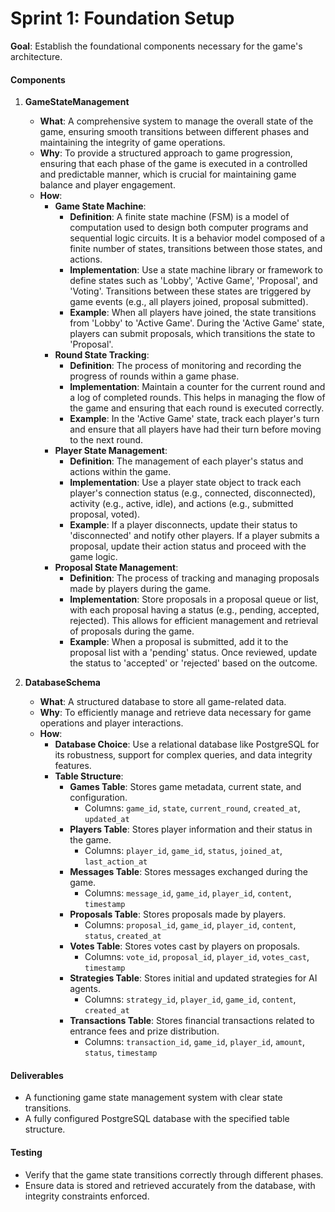 # Sprint 1: Foundation Setup

**Goal**: Establish the foundational components necessary for the game's architecture.

#### Components

1. **GameStateManagement**
   - **What**: A comprehensive system to manage the overall state of the game, ensuring smooth transitions between different phases and maintaining the integrity of game operations.
   - **Why**: To provide a structured approach to game progression, ensuring that each phase of the game is executed in a controlled and predictable manner, which is crucial for maintaining game balance and player engagement.
   - **How**:
     - **Game State Machine**: 
       - **Definition**: A finite state machine (FSM) is a model of computation used to design both computer programs and sequential logic circuits. It is a behavior model composed of a finite number of states, transitions between those states, and actions.
       - **Implementation**: Use a state machine library or framework to define states such as 'Lobby', 'Active Game', 'Proposal', and 'Voting'. Transitions between these states are triggered by game events (e.g., all players joined, proposal submitted).
       - **Example**: When all players have joined, the state transitions from 'Lobby' to 'Active Game'. During the 'Active Game' state, players can submit proposals, which transitions the state to 'Proposal'.
     - **Round State Tracking**:
       - **Definition**: The process of monitoring and recording the progress of rounds within a game phase.
       - **Implementation**: Maintain a counter for the current round and a log of completed rounds. This helps in managing the flow of the game and ensuring that each round is executed correctly.
       - **Example**: In the 'Active Game' state, track each player's turn and ensure that all players have had their turn before moving to the next round.
     - **Player State Management**:
       - **Definition**: The management of each player's status and actions within the game.
       - **Implementation**: Use a player state object to track each player's connection status (e.g., connected, disconnected), activity (e.g., active, idle), and actions (e.g., submitted proposal, voted).
       - **Example**: If a player disconnects, update their status to 'disconnected' and notify other players. If a player submits a proposal, update their action status and proceed with the game logic.
     - **Proposal State Management**:
       - **Definition**: The process of tracking and managing proposals made by players during the game.
       - **Implementation**: Store proposals in a proposal queue or list, with each proposal having a status (e.g., pending, accepted, rejected). This allows for efficient management and retrieval of proposals during the game.
       - **Example**: When a proposal is submitted, add it to the proposal list with a 'pending' status. Once reviewed, update the status to 'accepted' or 'rejected' based on the outcome.

2. **DatabaseSchema**
   - **What**: A structured database to store all game-related data.
   - **Why**: To efficiently manage and retrieve data necessary for game operations and player interactions.
   - **How**:
     - **Database Choice**: Use a relational database like PostgreSQL for its robustness, support for complex queries, and data integrity features.
     - **Table Structure**:
       - **Games Table**: Stores game metadata, current state, and configuration.
         - Columns: `game_id`, `state`, `current_round`, `created_at`, `updated_at`
       - **Players Table**: Stores player information and their status in the game.
         - Columns: `player_id`, `game_id`, `status`, `joined_at`, `last_action_at`
       - **Messages Table**: Stores messages exchanged during the game.
         - Columns: `message_id`, `game_id`, `player_id`, `content`, `timestamp`
       - **Proposals Table**: Stores proposals made by players.
         - Columns: `proposal_id`, `game_id`, `player_id`, `content`, `status`, `created_at`
       - **Votes Table**: Stores votes cast by players on proposals.
         - Columns: `vote_id`, `proposal_id`, `player_id`, `votes_cast`, `timestamp`
       - **Strategies Table**: Stores initial and updated strategies for AI agents.
         - Columns: `strategy_id`, `player_id`, `game_id`, `content`, `created_at`
       - **Transactions Table**: Stores financial transactions related to entrance fees and prize distribution.
         - Columns: `transaction_id`, `game_id`, `player_id`, `amount`, `status`, `timestamp`

#### Deliverables
- A functioning game state management system with clear state transitions.
- A fully configured PostgreSQL database with the specified table structure.

#### Testing
- Verify that the game state transitions correctly through different phases.
- Ensure data is stored and retrieved accurately from the database, with integrity constraints enforced. 